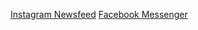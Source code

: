 [Instagram Newsfeed](https://viewer.diagrams.net/?tags=%7B%7D&highlight=0000ff&edit=_blank&layers=1&nav=1&title=Instagram%20Design#Uhttps%3A%2F%2Fraw.githubusercontent.com%2Fseshasaisrivatsav%2Fdraw-io%2Fmain%2Fdiagrams%2FInstagram%2520Design)
[Facebook Messenger](https://viewer.diagrams.net/?tags=%7B%7D&highlight=0000ff&edit=_blank&layers=1&nav=1&title=Facebook%20Messenger#Uhttps%3A%2F%2Fraw.githubusercontent.com%2Fseshasaisrivatsav%2Fdraw-io%2Fmain%2Fdiagrams%2FFacebook%2520Messenger)
